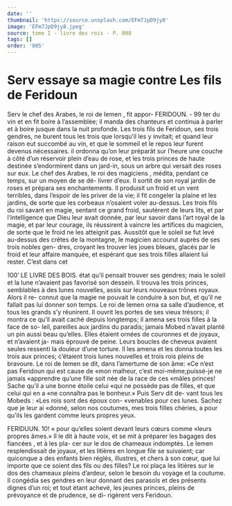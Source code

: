 ```yaml
---
date: ''
thumbnail: 'https://source.unsplash.com/EFm7JpD9jy8'
image: 'EFm7JpD9jy8.jpeg'
source: tome I - livre des rois - P. 098
tags: []
order: '005'
---
```


# Serv essaye sa magie contre Les fils de Feridoun

Serv le chef des Arabes, le roi de Iemen , fit appor-
FERIDOUN. - 99 ter du vin et en fit boire à l’assemblée; il manda des
chanteurs et continua à parler et à boire jusque dans
la nuit profonde. Les trois fils de Feridoun, ses trois gendres, ne burent tous les trois que lorsqu’il les y invitait; et quand leur raison eut succombé au vin,
et que le sommeil et le repos leur furent devenus nécessaires. il ordonna qu’on leur préparât sur l’heure
une couche à côté d’un réservoir plein d’eau de rose,
et les trois princes de haute destinée s’endormirent
dans un jard-in, sous un arbre qui versait des roses sur eux. Le chef des Arabes, le roi des magiciens , médita, pendant ce temps, sur un moyen de se dé- livrer d’eux. Il sortit de son royal jardin de roses et prépara ses enchantements. Il produisit un froid et un vent terribles, dans l’espoir de les priver de la vie; il fit congeler la plaine et les jardins, de sorte que les corbeaux n’osaient voler au-dessus. Les trois fils du roi savant en magie, sentant ce grand froid, sautèrent de leurs lits, et par l’intelligence que Dieu
leur avait donnée, par leur savoir dans l’art royal
de la magie, et par leur courage, ils réussirent à vaincre les artifices du magicien, de sorte que le froid ne les atteignit pas. Aussitôt que le soleil se fut levé au-dessus des crêtes de la montagne, le magicien accourut auprès de ses trois nobles gen- dres, croyant les trouver les joues bleues, glacés par le froid et leur affaire manquée, et espérant
que ses trois filles allaient lui rester. C’est dans cet

100’ LE LIVRE DES BOIS.
état qu’il pensait trouver ses gendres; mais le soleil
et la lune n’avaient pas favorisé son dessein. Il trouva
les trois princes, semblables à des lunes nouvelles, assis sur leurs nouveaux trônes royaux. Alors il re- connut que la magie ne pouvait le conduire à son but, et qu’il ne fallait pas lui donner son temps.
Le roi de Iemen orna sa salle d’audience, et tous
les grands s’y réunirent. Il ouvrit les portes de ses
vieux trésors; il montra ce qu’il avait caché depuis longtemps; il amena ses trois filles à la face de so- leil, pareilles aux jardins du paradis; jamais Mobed n’avait planté un pin aussi beau qu’elles. Elles étaient
ornées de couronnes et de joyaux, et n’avaient ja-
mais éprouvé de peine. Leurs boucles de cheveux avaient seules ressenti la douleur d’une torture. Il les amena et les donna toutes les trois aux princes; c’étaient trois lunes nouvelles et trois rois pleins de bravoure. Le roi de Iemen se dit, dans l’amertume
de son âme: «Ce n’est pas Feridoun qui est cause de «mon malheur, c’est moi-même;puissé-je ne jamais «apprendre qu’une fille soit née de la race de ces «mâles princes! Sache qu’il a une bonne étoile celui
«qui ne possède pas de filles, et que celui qui en a «ne connaîtra pas le bonheur.» Puis Serv dit de- vant tous les Mobeds : «Les rois sont des époux con- «venables pour ces lunes. Sachez que je leur ai «donné, selon nos coutumes, mes trois filles chéries,
a pour qu’ils les gardent comme leurs propres yeux.

FERIDUUN. 10! « pour qu’elles soient devant leurs cœurs comme
«leurs propres âmes.» Il le dit à haute voix, et se
mit à préparer les bagages des fiancées , et à les pla-
cer sur le dos de chameaux indomptés. Le Iemen resplendissait de joyaux, et les litières en longue file se suivaient; car quiconque a des enfants bien réglés,
illustres, et chers à son cœur, que lui importe que ce soient des fils ou des filles? Le roi plaça les litières sur le dos des chameaux pleins d’ardeur, selon le besoin du voyage et la coutume. Il congédia ses gendres en leur donnant des parasols et des présents dignes d’un roi; et tout étant achevé, les jeunes princes, pleins de prévoyance et de prudence, se di- rigèrent vers Feridoun.

